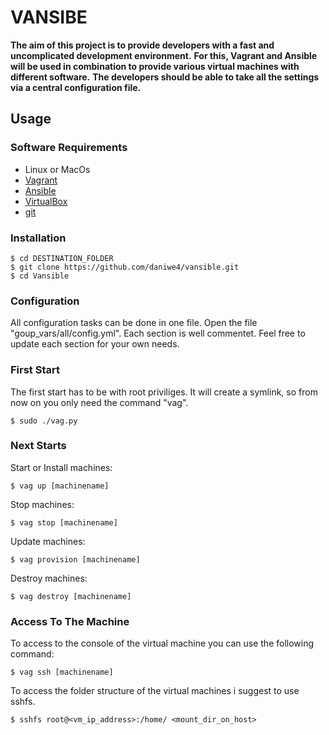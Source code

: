 
# VANSIBE
**The aim of this project is to provide developers with a fast and uncomplicated development environment.**
**For this, Vagrant and Ansible will be used in combination to provide various virtual machines with different software.**
**The developers should be able to take all the settings via a central configuration file.**

## Usage
### Software Requirements
* Linux or MacOs
* [Vagrant]
* [Ansible]
* [VirtualBox]
* [git]

### Installation
```
$ cd DESTINATION_FOLDER
$ git clone https://github.com/daniwe4/vansible.git
$ cd Vansible
```
### Configuration
All configuration tasks can be done in one file. Open the file "goup_vars/all/config.yml".
Each section is well commentet. Feel free to update each section for your own needs.

### First Start
The first start has to be with root priviliges. It will create a symlink, so from now on you only need the command "vag".
```
$ sudo ./vag.py
```

### Next Starts
Start or Install machines:
```
$ vag up [machinename]
```
Stop machines:
````
$ vag stop [machinename]
````
Update machines:
````
$ vag provision [machinename]
````
Destroy machines:
````
$ vag destroy [machinename]
````

### Access To The Machine

To access to the console of the virtual machine you can use the following command:
````
$ vag ssh [machinename]
````
To access the folder structure of the virtual machines i suggest to use sshfs.
````
$ sshfs root@<vm_ip_address>:/home/ <mount_dir_on_host>
````

[//]: # (These are reference links used in the body of this note and get stripped out when the markdown processor does its job. There is no need to format nicely because it shouldn't be seen. Thanks SO - http://stackoverflow.com/questions/4823468/store-comments-in-markdown-syntax)

   [Vagrant]: <https://www.vagrantup.com/>
   [Ansible]: <https://www.ansible.com/>
   [VirtualBox]: <https://www.virtualbox.org/>
   [git]: <https://git-scm.com/>
